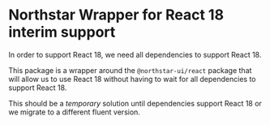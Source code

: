 
# Northstar Wrapper for React 18 interim support

In order to support React 18, we need all dependencies to support React 18.

This package is a wrapper around the `@northstar-ui/react` package that will allow us to use React 18 without having to wait for all dependencies to support React 18.

This should be a _temporary_ solution until dependencies support React 18 or we migrate to a different fluent version.
